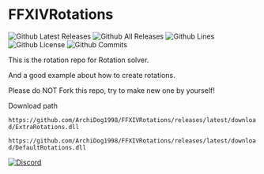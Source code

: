 # FFXIVRotations

![Github Latest Releases](https://img.shields.io/github/downloads/ArchiDog1998/FFXIVRotations/latest/total.svg?style=for-the-badge)
![Github All Releases](https://img.shields.io/github/downloads/ArchiDog1998/FFXIVRotations/total.svg?style=for-the-badge)
![Github Lines](https://img.shields.io/tokei/lines/github/ArchiDog1998/FFXIVRotations?style=for-the-badge)
![Github License](https://img.shields.io/github/license/ArchiDog1998/FFXIVRotations.svg?label=License&style=for-the-badge)
![Github Commits](https://img.shields.io/github/commits-since/ArchiDog1998/FFXIVRotations/latest/main?style=for-the-badge)

This is the rotation repo for Rotation solver.

And a good example about how to create rotations.

Please do NOT Fork this repo, try to make new one by yourself!

Download path

`https://github.com/ArchiDog1998/FFXIVRotations/releases/latest/download/ExtraRotations.dll`

`https://github.com/ArchiDog1998/FFXIVRotations/releases/latest/download/DefaultRotations.dll`

[![Discord](https://discordapp.com/api/guilds/1064448004498653245/embed.png?style=banner2)](https://discord.gg/4fECHunam9)